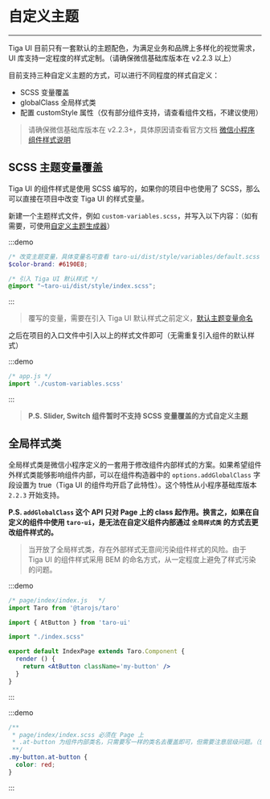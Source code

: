 # 自定义主题

----

Tiga UI 目前只有一套默认的主题配色，为满足业务和品牌上多样化的视觉需求，UI 库支持一定程度的样式定制。（请确保微信基础库版本在 v2.2.3 以上）

目前支持三种自定义主题的方式，可以进行不同程度的样式自定义：

- SCSS 变量覆盖
- globalClass 全局样式类
- 配置 customStyle 属性（仅有部分组件支持，请查看组件文档，不建议使用）

> 请确保微信基础库版本在 v2.2.3+，具体原因请查看官方文档 [微信小程序组件样式说明](https://developers.weixin.qq.com/miniprogram/dev/framework/custom-component/wxml-wxss.html)

## SCSS 主题变量覆盖

Tiga UI 的组件样式是使用 SCSS 编写的，如果你的项目中也使用了 SCSS，那么可以直接在项目中改变 Tiga UI 的样式变量。

新建一个主题样式文件，例如 `custom-variables.scss`，并写入以下内容：（如有需要，可使用[自定义主题生成器](https://nervjs.github.io/taro-ui-theme-preview/)）

:::demo
```scss
/* 改变主题变量，具体变量名可查看 taro-ui/dist/style/variables/default.scss 文件 */
$color-brand: #6190E8;

/* 引入 Tiga UI 默认样式 */
@import "~taro-ui/dist/style/index.scss";
```
:::

> 覆写的变量，需要在引入 Tiga UI 默认样式之前定义，[默认主题变量命名](https://github.com/NervJS/taro-ui/blob/dev/src/style/variables/default.scss)

之后在项目的入口文件中引入以上的样式文件即可（无需重复引入组件的默认样式）

:::demo
```js
/* app.js */
import './custom-variables.scss'
```
:::

> **P.S. Slider, Switch 组件暂时不支持 SCSS 变量覆盖的方式自定义主题**

## 全局样式类

全局样式类是微信小程序定义的一套用于修改组件内部样式的方案。如果希望组件外样式类能够影响组件内部，可以在组件构造器中的 `options.addGlobalClass` 字段设置为 true（Tiga UI 的组件均开启了此特性）。这个特性从小程序基础库版本 `2.2.3` 开始支持。

**P.S. `addGlobalClass` 这个 API 只对 Page 上的 class 起作用。换言之，如果在自定义的组件中使用 `taro-ui`，是无法在自定义组件内部通过 `全局样式类` 的方式去更改组件样式的。**

> 当开放了全局样式类，存在外部样式无意间污染组件样式的风险。由于 Tiga UI 的组件样式采用 BEM 的命名方式，从一定程度上避免了样式污染的问题。

:::demo
```jsx
/* page/index/index.js   */
import Taro from '@tarojs/taro'

import { AtButton } from 'taro-ui'

import "./index.scss"

export default IndexPage extends Taro.Component {  
  render () {
    return <AtButton className='my-button' />
  }
}
```
:::

:::demo
```scss
/**
 * page/index/index.scss 必须在 Page 上
 * .at-button 为组件内部类名，只需要写一样的类名去覆盖即可，但需要注意层级问题。（使用方式跟传统 CSS 一样）
 **/
.my-button.at-button {
  color: red;
}
```
:::
